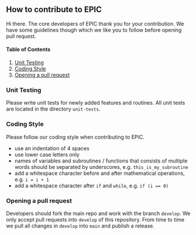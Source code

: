 ## How to contribute to EPIC
Hi there. The core developers of EPIC thank you for your contribution. We have some guidelines though which we like you to follow before opening pull request.

<!-- 29 November 2021 -->
<!-- https://stackoverflow.com/questions/11948245/markdown-to-create-pages-and-table-of-contents?page=1&tab=votes#tab-top -->
#### Table of Contents
1. [Unit Testing](#unit-testing)
2. [Coding Style](#coding-style)
2. [Opening a pull request](#pull-request)

### Unit Testing <a name="unit-testing"></a>
Please write unit tests for newly added features and routines. All unit tests are located in the directory `unit-tests`.

### Coding Style <a name="coding-style"></a>
Please follow our coding style when contributing to EPIC.
* use an indentation of 4 spaces
* use lower case letters only
* names of variables and subroutines / functions that consists of multiple words should be separated by underscores, e.g. `this_is_my_subroutine`
* add a whitespace character before and after mathematical operations, e.g. `i = i + 1`
* add a whitespace character after `if` and `while`, e.g. `if (i == 0)`


### Opening a pull request <a name="pull-request"></a>
Developers should fork the main repo and work with the branch `develop`. We only accept pull requests into `develop` of this repository. From time to time we pull all changes in `develop` into `main` and publish a release.
